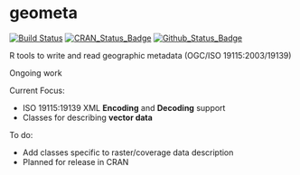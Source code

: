 # geometa

[![Build Status](https://travis-ci.org/eblondel/geometa.svg?branch=master)](https://travis-ci.org/eblondel/geometa)
[![CRAN_Status_Badge](http://www.r-pkg.org/badges/version/geometa)](https://cran.r-project.org/package=geometa)
[![Github_Status_Badge](https://img.shields.io/badge/Github-0.1--0-blue.svg)](https://github.com/eblondel/geometa)

R tools to write and read geographic metadata (OGC/ISO 19115:2003/19139)

Ongoing work

Current Focus:

* ISO 19115:19139 XML **Encoding** and **Decoding** support
* Classes for describing **vector data**

To do:

* Add classes specific to raster/coverage data description
* Planned for release in CRAN
